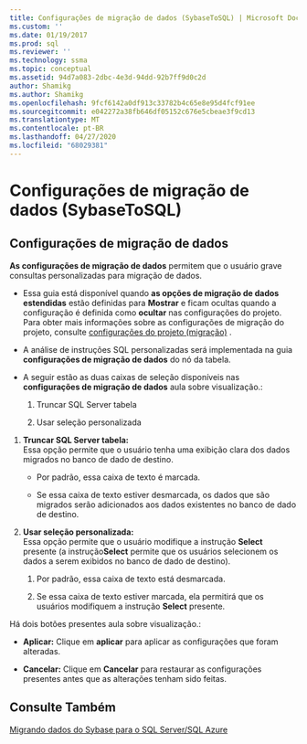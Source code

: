 ```yaml
---
title: Configurações de migração de dados (SybaseToSQL) | Microsoft Docs
ms.custom: ''
ms.date: 01/19/2017
ms.prod: sql
ms.reviewer: ''
ms.technology: ssma
ms.topic: conceptual
ms.assetid: 94d7a083-2dbc-4e3d-94dd-92b7ff9d0c2d
author: Shamikg
ms.author: Shamikg
ms.openlocfilehash: 9fcf6142a0df913c33782b4c65e8e95d4fcf91ee
ms.sourcegitcommit: e042272a38fb646df05152c676e5cbeae3f9cd13
ms.translationtype: MT
ms.contentlocale: pt-BR
ms.lasthandoff: 04/27/2020
ms.locfileid: "68029381"
---
```

# <a name="data-migration-settings-sybasetosql"></a>Configurações de migração de dados (SybaseToSQL)
  
## <a name="data-migration-settings"></a>Configurações de migração de dados  
**As configurações de migração de dados** permitem que o usuário grave consultas personalizadas para migração de dados.  
  
-   Essa guia está disponível quando **as opções de migração de dados estendidas** estão definidas para **Mostrar** e ficam ocultas quando a configuração é definida como **ocultar** nas configurações do projeto. Para obter mais informações sobre as configurações de migração do projeto, consulte [configurações do projeto (migração)](https://msdn.microsoft.com/82f8857f-7ab1-4738-ab6e-b1e95ea94924) .  
  
-   A análise de instruções SQL personalizadas será implementada na guia **configurações de migração de dados** do nó da tabela.  
  
-   A seguir estão as duas caixas de seleção disponíveis nas **configurações de migração de dados** aula sobre visualização.:  
  
    1.  Truncar SQL Server tabela  
  
    2.  Usar seleção personalizada  
  
1.  **Truncar SQL Server tabela:**  
     Essa opção permite que o usuário tenha uma exibição clara dos dados migrados no banco de dado de destino.  
  
    -   Por padrão, essa caixa de texto é marcada.  
  
    -   Se essa caixa de texto estiver desmarcada, os dados que são migrados serão adicionados aos dados existentes no banco de dado de destino.  
  
2.  **Usar seleção personalizada:**  
     Essa opção permite que o usuário modifique a instrução **Select** presente (a instrução**Select** permite que os usuários selecionem os dados a serem exibidos no banco de dado de destino).  
  
    1.  Por padrão, essa caixa de texto está desmarcada.  
  
    2.  Se essa caixa de texto estiver marcada, ela permitirá que os usuários modifiquem a instrução **Select** presente.  
  
Há dois botões presentes aula sobre visualização.:  
  
-   **Aplicar:** Clique em **aplicar** para aplicar as configurações que foram alteradas.  
  
-   **Cancelar:** Clique em **Cancelar** para restaurar as configurações presentes antes que as alterações tenham sido feitas.  
  
## <a name="see-also"></a>Consulte Também  
[Migrando dados do Sybase para o SQL Server/SQL Azure](https://msdn.microsoft.com/54a39f5e-9250-4387-a3ae-eae47c799811)  
  
